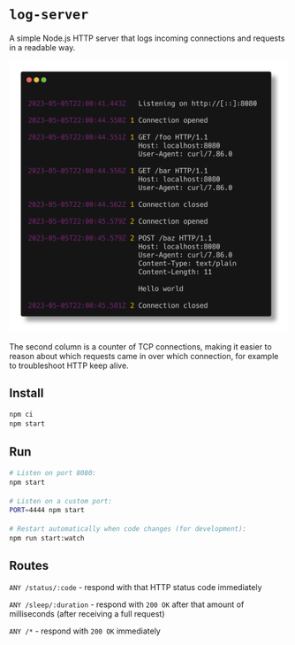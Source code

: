 # `log-server`

A simple Node.js HTTP server that logs incoming connections and requests in a readable way.

![Screenshot](doc/screenshot.png)

The second column is a counter of TCP connections, making it easier to reason about which requests
came in over which connection, for example to troubleshoot HTTP keep alive.

## Install

```sh
npm ci
npm start
```

## Run

```sh
# Listen on port 8080:
npm start

# Listen on a custom port:
PORT=4444 npm start

# Restart automatically when code changes (for development):
npm run start:watch
```

## Routes

`ANY /status/:code` - respond with that HTTP status code immediately

`ANY /sleep/:duration` - respond with `200 OK` after that amount of milliseconds (after receiving a
full request)

`ANY /*` - respond with `200 OK` immediately
